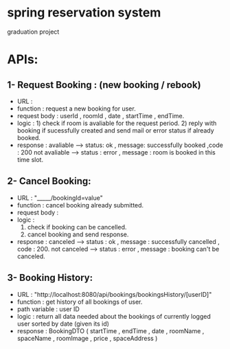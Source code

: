 # spring reservation system
 graduation project


APIs:
=====

1- Request Booking : (new booking / rebook) 
--------------------
* URL : 
* function : request a new booking for user.
* request body  : userId , roomId , date , startTime , endTime.
* logic :
          1) check if room is avaliable for the request period.
          2) reply with booking if sucessfully created and send mail or error status if already booked.
* response : avaliable --> status: ok  , message: successfully booked ,code : 200 
             not avaliable --> status : error , message : room is booked in this time slot.
     
             
2- Cancel Booking:
------------------
* URL : "_____/bookingId=value"
* function : cancel booking already submitted.
* request  body :
* logic : 
  1) check if booking can be cancelled.
  2) cancel booking and send response.
* response : canceled --> status : ok  , message : successfully cancelled , code : 200.
             not canceled --> status : error , message : booking can't be canceled.
             
3- Booking History:
-------------------
* URL : "http://localhost:8080/api/bookings/bookingsHistory/[userID]"
* function : get history of all bookings of user.
* path variable : user ID
* logic : return all data needed about the bookings of currently logged user sorted by date (given its id)
* response : BookingDTO (  startTime , endTime , date , roomName , spaceName , roomImage , price , spaceAddress ) 
 
 
